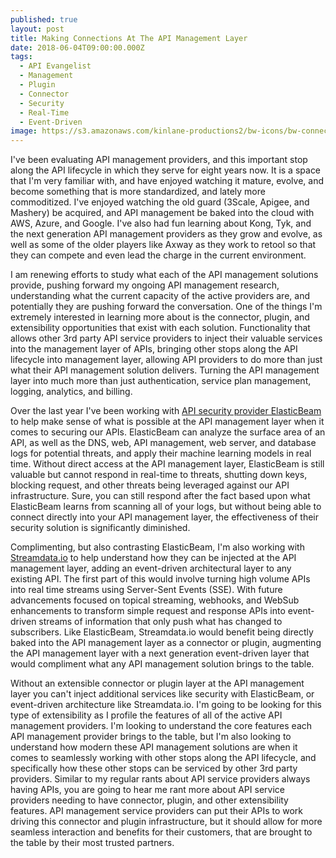 ```yaml
---
published: true
layout: post
title: Making Connections At The API Management Layer
date: 2018-06-04T09:00:00.000Z
tags:
  - API Evangelist
  - Management
  - Plugin
  - Connector
  - Security
  - Real-Time
  - Event-Driven
image: https://s3.amazonaws.com/kinlane-productions2/bw-icons/bw-connect-plug.png
---
```

<p></p>I've been evaluating API management providers, and this important stop along the API lifecycle in which they serve for eight years now. It is a space that I'm very familiar with, and have enjoyed watching it mature, evolve, and become something that is more standardized, and lately more commoditized. I've enjoyed watching the old guard (3Scale, Apigee, and Mashery) be acquired, and API management be baked into the cloud with AWS, Azure, and Google. I've also had fun learning about Kong, Tyk, and the next generation API management providers as they grow and evolve, as well as some of the older players like Axway as they work to retool so that they can compete and even lead the charge in the current environment.

I am renewing efforts to study what each of the API management solutions provide, pushing forward my ongoing API management research, understanding what the current capacity of the active providers are, and potentially they are pushing forward the conversation. One of the things I'm extremely interested in learning more about is the connector, plugin, and extensibility opportunities that exist with each solution. Functionality that allows other 3rd party API service providers to inject their valuable services into the management layer of APIs, bringing other stops along the API lifecycle into management layer, allowing API providers to do more than just what their API management solution delivers. Turning the API management layer into much more than just authentication, service plan management, logging, analytics, and billing.

Over the last year I've been working with [API security provider ElasticBeam](https://www.elasticbeam.com/) to help make sense of what is possible at the API management layer when it comes to securing our APIs. ElasticBeam can analyze the surface area of an API, as well as the DNS, web, API management, web server, and database logs for potential threats, and apply their machine learning models in real time. Without direct access at the API management layer, ElasticBeam is still valuable but cannot respond in real-time to threats, shutting down keys, blocking request, and other threats being leveraged against our API infrastructure. Sure, you can still respond after the fact based upon what ElasticBeam learns from scanning all of your logs, but without being able to connect directly into your API management layer, the effectiveness of their security solution is significantly diminished.

Complimenting, but also contrasting ElasticBeam, I'm also working with [Streamdata.io](http://streamdata.io) to help understand how they can be injected at the API management layer, adding an event-driven architectural layer to any existing API. The first part of this would involve turning high volume APIs into real time streams using Server-Sent Events (SSE). With future advancements focused on topical streaming, webhooks, and WebSub enhancements to transform simple request and response APIs into event-driven streams of information that only push what has changed to subscribers. Like ElasticBeam, Streamdata.io would benefit being directly baked into the API management layer as a connector or plugin, augmenting the API management layer with a next generation event-driven layer that would compliment what any API management solution brings to the table.

Without an extensible connector or plugin layer at the API management layer you can't inject additional services like security with ElasticBeam, or event-driven architecture like Streamdata.io. I'm going to be looking for this type of extensibility as I profile the features of all of the active API management providers. I'm looking to understand the core features each API management provider brings to the table, but I'm also looking to understand how modern these API management solutions are when it comes to seamlessly working with other stops along the API lifecycle, and specifically how these other stops can be serviced by other 3rd party providers. Similar to my regular rants about API service providers always having APIs, you are going to hear me rant more about API service providers needing to have connector, plugin, and other extensibility features. API management service providers can put their APIs to work driving this connector and plugin infrastructure, but it should allow for more seamless interaction and benefits for their customers, that are brought to the table by their most trusted partners.
